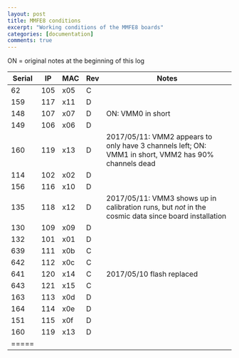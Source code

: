 ```yaml
---
layout: post
title: MMFE8 conditions
excerpt: "Working conditions of the MMFE8 boards"
categories: [documentation]
comments: true
---
```


ON = original notes at the beginning of this log

| Serial | IP | MAC | Rev | Notes |
|--------|--------|--------|--------|--------|
| 62  | 105 | x05 | C | |
| 159 | 117 | x11 | D | |
| 148 | 107 | x07 | D | ON: VMM0 in short |
| 149 | 106 | x06 | D | |
| 160 | 119 | x13 | D | 2017/05/11: VMM2 appears to only have 3 channels left; ON: VMM1 in short, VMM2 has 90% channels dead|
| 114 | 102 | x02 | D | |
| 156 | 116 | x10 | D | |
| 135 | 118 | x12 | D | 2017/05/11: VMM3 shows up in calibration runs, but *not* in the cosmic data since board installation|
| 130 | 109 | x09 | D | |
| 132 | 101 | x01 | D | |
| 639 | 111 | x0b | C | |
| 642 | 112 | x0c | C | |
| 641 | 120 | x14 | C | 2017/05/10 flash replaced |
| 643 | 121 | x15 | C | |
| 163 | 113 | x0d | D | |
| 164 | 114 | x0e | D | |
| 151 | 115 | x0f | D | |
| 160 | 119 | x13 | D | |
|=====
        
